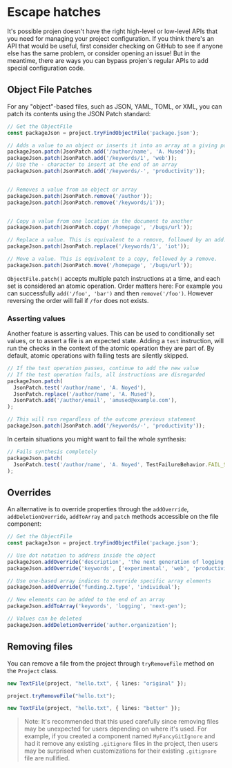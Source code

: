 # Escape hatches

It's possible projen doesn't have the right high-level or low-level APIs that
you need for managing your project configuration. If you think there's an API
that would be useful, first consider checking on GitHub to see if anyone else
has the same problem, or consider opening an issue! But in the meantime, there
are ways you can bypass projen's regular APIs to add special configuration code.

## Object File Patches

For any "object"-based files, such as JSON, YAML, TOML, or XML, you can
patch its contents using the JSON Patch standard:

```ts
// Get the ObjectFile
const packageJson = project.tryFindObjectFile('package.json');

// Adds a value to an object or inserts it into an array at a giving position
packageJson.patch(JsonPatch.add('/author/name', 'A. Mused'));
packageJson.patch(JsonPatch.add('/keywords/1', 'web'));
// Use the - character to insert at the end of an array
packageJson.patch(JsonPatch.add('/keywords/-', 'productivity'));


// Removes a value from an object or array
packageJson.patch(JsonPatch.remove('/author'));
packageJson.patch(JsonPatch.remove('/keywords/1'));


// Copy a value from one location in the document to another
packageJson.patch(JsonPatch.copy('/homepage', '/bugs/url'));

// Replace a value. This is equivalent to a remove, followed by an add.
packageJson.patch(JsonPatch.replace('/keywords/1', 'iot'));

// Move a value. This is equivalent to a copy, followed by a remove.
packageJson.patch(JsonPatch.move('/homepage', '/bugs/url'));
```

`ObjectFile.patch()` accepts multiple patch instructions at a time, and each set is considered an atomic operation.
Order matters here: For example you can successfully `add('/foo', 'bar')` and then `remove('/foo')`.
However reversing the order will fail if `/for` does not exists.

### Asserting values

Another feature is asserting values.
This can be used to conditionally set values, or to assert a file is an expected state.
Adding a `test` instruction, will run the checks in the context of the atomic operation they are part of.
By default, atomic operations with failing tests are silently skipped.

```ts
// If the test operation passes, continue to add the new value
// If the test operation fails, all instructions are disregarded
packageJson.patch(
  JsonPatch.test('/author/name', 'A. Noyed'),
  JsonPatch.replace('/author/name', 'A. Mused'),
  JsonPatch.add('/author/email', 'amused@example.com'),
);

// This will run regardless of the outcome previous statement
packageJson.patch(JsonPatch.add('/keywords/-', 'productivity'));
```

In certain situations you might want to fail the whole synthesis:

```ts
// Fails synthesis completely
packageJson.patch(
  JsonPatch.test('/author/name', 'A. Noyed', TestFailureBehavior.FAIL_SYNTHESIS),
);
```

## Overrides

An alternative is to override properties through the `addOverride`, `addDeletionOverride`,
`addToArray` and `patch` methods accessible on the file component:

```ts
// Get the ObjectFile
const packageJson = project.tryFindObjectFile('package.json');

// Use dot notation to address inside the object
packageJson.addOverride('description', 'the next generation of logging!');
packageJson.addOverride('keywords', ['experimental', 'web', 'productivity', 'exciting']);

// Use one-based array indices to override specific array elements
packageJson.addOverride('funding.2.type', 'individual');

// New elements can be added to the end of an array
packageJson.addToArray('keywords', 'logging', 'next-gen');

// Values can be deleted
packageJson.addDeletionOverride('author.organization');
```

## Removing files

You can remove a file from the project through `tryRemoveFile` method on the
`Project` class.

```ts
new TextFile(project, "hello.txt", { lines: "original" });

project.tryRemoveFile("hello.txt");

new TextFile(project, "hello.txt", { lines: "better" });
```

> Note: It's recommended that this used carefully since removing files may be
unexpected for users depending on where it's used. For example, if you created a
component named `MyFancyGitIgnore` and had it remove any existing `.gitignore`
files in the project, then users may be surprised when customizations for their
existing `.gitignore` file are nullified.
